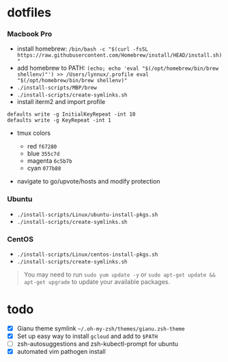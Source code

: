 # dotfiles

### Macbook Pro
- install homebrew: `/bin/bash -c "$(curl -fsSL https://raw.githubusercontent.com/Homebrew/install/HEAD/install.sh)"`
- add homebrew to PATH: `(echo; echo 'eval "$(/opt/homebrew/bin/brew shellenv)"') >> /Users/lynnux/.profile
    eval "$(/opt/homebrew/bin/brew shellenv)"`
- `./install-scripts/MBP/brew`
- `./install-scripts/create-symlinks.sh`
- install iterm2 and import profile
```
defaults write -g InitialKeyRepeat -int 10
defaults write -g KeyRepeat -int 1
```
- tmux colors
  - red `f67280`
  - blue `355c7d`
  - magenta `6c5b7b`
  - cyan `077b88`

- navigate to go/upvote/hosts and modify protection

### Ubuntu
- `./install-scripts/Linux/ubuntu-install-pkgs.sh`
- `./install-scripts/create-symlinks.sh`

### CentOS
- `./install-scripts/Linux/centos-install-pkgs.sh`
- `./install-scripts/create-symlinks.sh`

> You may need to run `sudo yum update -y` or `sudo apt-get update && apt-get upgrade` to update your available packages.

# todo
- [x] Gianu theme symlink `~/.oh-my-zsh/themes/gianu.zsh-theme`
- [x] Set up easy way to install `gcloud` and add to `$PATH`
- [ ] zsh-autosuggestions and zsh-kubectl-prompt for ubuntu
- [x] automated vim pathogen install
